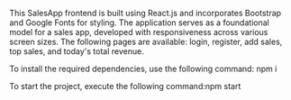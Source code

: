 This SalesApp frontend is built using React.js and incorporates Bootstrap and Google Fonts for styling. The application serves as a foundational model for a sales app, developed with responsiveness across various screen sizes. The following pages are available: login, register, add sales, top sales, and today's total revenue.

To install the required dependencies, use the following command: npm i

To start the project, execute the following command:npm start

